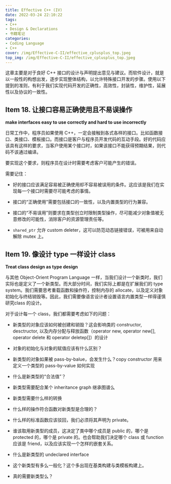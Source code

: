 ```yaml
---
title: Effective C++ (IV)
date: 2022-03-24 22:10:22
tags:
- C++
- Design & Declarations
- 书籍笔记
categories:
- Coding Language
- C++
cover: /img/Effective-C-II/effective_cplusplus_top.jpeg
top_img: /img/Effective-C-II/effective_cplusplus_top.jpeg
---
```


这章主要是对于良好 C++ 接口的设计与声明提出意见与建议。而软件设计，就是以一般性的构想出发，逐步实现整体结构，以允许特殊接口开发的步骤。使用以下提到的准则，有利于我们实现代码开发的正确性，高效性，封装性，维护性，延展性以及协议的一致性。

## Item 18. 让接口容易正确使用且不易误操作

**make interfaces easy to use correctly and hard to use incorrectly**

日常工作中，程序员如果使用 C++，一定会接触到各式各样的接口。比如函数接口、类接口、模板接口。而接口是客户与程序员开发代码的互动手段。好的代码应该具有这样的要求，当客户使用某个接口时，如果该接口不能获得预期结果，则代码不该通过编译。

要实现这个要求，则程序员在设计时需要考虑客户可能产生的错误。

需要记住：

- 好的接口应该满足容易被正确使用却不容易被误用的条件。这应该是我们在实现每一个接口时需要尽可能考虑的事情。

- 接口的“正确使用”需要包括接口的一致性，以及内置类型的行为兼容。

- 接口的“不易误用”则要求在类型创立时限制类型操作，尽可能减少对象值被无意修改的可能性，消除客户的资源管理责任等。

- `shared_ptr` 允许 custom deleter，这可以防范动态链接错误，可被用来自动解除 mutex 上。

## Item 19. 像设计 type 一样设计 class

**Treat class design as type design**

与其他 Object-Orient Program Language 一样，当我们设计一个新类时，我们实际也是定义了一个新类型。而大部分时间，我们实际上都是在扩展我们的 type system。我们需要思考重载函数和操作符，控制内存的 allocate，以及定义对象初始化与终结销毁等。因此，我们需要像语言设计者设置语言内置类型一样得谨慎研究class 的设计。

对于设计每一个 class，我们都需要考虑如下的问题：

- 新类型的对象应该如何被创建和销毁？这会影响类的 constructor, desctructor, 以及内存分配与释放函数（operator new, operator new[],  operator delete 和 operator deletep[]）的设计

- 对象的初始化与对象的赋值应该有什么区别？

- 新类型的对象如果被 pass-by-balue，会发生什么？copy constructor 用来定义一个类型的 pass-by-value 如何实现

- 什么是新类型的“合法值”？

- 新类型需要配合某个 inheritance graph 继承图谱么

- 新类型需要什么样的转换

- 什么样的操作符合函数对新类型是合理的？

- 什么样的标准函数应该驳回，我们必须将其声明为 private。

- 谁该取用新类型的成员，这决定了类中哪个成员是 public 的，哪个是 protected 的，哪个是 private 的。也会帮助我们决定哪个 class 或 function 应该是 friend，以及应该实现一个怎样的嵌套关系。

- 什么是新类型的 undeclared interface

- 这个新类型有多么一般化？这个多出现在基类构建与类模板构建上。

- 真的需要新类型么？
